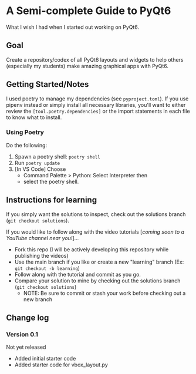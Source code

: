 # A Semi-complete Guide to PyQt6

What I wish I had when I started out working on PyQt6.

## Goal

Create a repository/codex of all PyQt6 layouts and widgets to help others (especially my students) make amazing graphical apps with PyQt6.

## Getting Started/Notes

I used poetry to manage my dependencies (see `pyproject.toml`). If you use pipenv instead or simply install all necessary libraries, you'll want to either review the `[tool.poetry.dependencies]` or the import statements in each file to know what to install.

### Using Poetry

Do the following:

1. Spawn a poetry shell: `poetry shell`
2. Run `poetry update`
3. [In VS Code] Choose
    * Command Palette > Python: Select Interpreter then
    * select the poetry shell.

## Instructions for learning

If you simply want the solutions to inspect, check out the solutions branch (`git checkout solutions`).

If you would like to follow along with the video tutorials [*coming soon to a YouTube channel near you!*]...

* Fork this repo (I will be actively developing this repository while publishing the videos)
* Use the main branch if you like or create a new "learning" branch (Ex: `git checkout -b learning`)
* Follow along with the tutorial and commit as you go.
* Compare your solution to mine by checking out the solutions branch (`git checkout solutions`)
  * NOTE: Be sure to commit or stash your work before checking out a new branch

## Change log

### Version 0.1

Not yet released

* Added initial starter code
* Added starter code for vbox_layout.py
